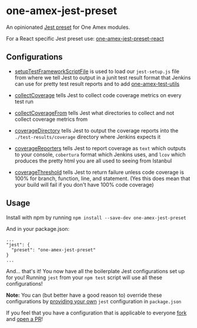 one-amex-jest-preset
====================

An opinionated [Jest preset](http://facebook.github.io/jest/docs/configuration.html#preset-string) for One Amex modules.

For a React specific Jest preset use: [one-amex-jest-preset-react](****.com/stash/projects/UIE/repos/one-amex-jest-preset-react/browse)

Configurations
------------

- [setupTestFrameworkScriptFile](http://facebook.github.io/jest/docs/configuration.html#setuptestframeworkscriptfile-string) is used to load our `jest-setup.js` file from where we tell Jest to output in a junit test result format that Jenkins can use for pretty test result reports and to add [one-amex-test-utils](****.com/stash/projects/UIE/repos/one-amex-test-utils/browse)

- [collectCoverage](http://facebook.github.io/jest/docs/configuration.html#collectcoverage-boolean) tells Jest to collect code coverage metrics on every test run

- [collectCoverageFrom](http://facebook.github.io/jest/docs/configuration.html#collectcoveragefrom-array) tells Jest what directories to collect and not collect coverage metrics from

- [coverageDirectory](http://facebook.github.io/jest/docs/configuration.html#coveragedirectory-string) tells Jest to output the coverage reports into the `./test-results/coverage` directory
where Jenkins expects it

- [coverageReporters](http://facebook.github.io/jest/docs/configuration.html#coveragereporters-array-string) tells Jest to report coverage as `text` which outputs to your console, `cobertura` format which Jenkins uses, and `lcov` which produces the pretty html you are all used to seeing from Istanbul

- [coverageThreshold](http://facebook.github.io/jest/docs/configuration.html#coveragethreshold-object) tells Jest to return failure unless code coverage is 100% for branch, function, line, and statement. (Yes this does mean that your build will fail if you don't have 100% code coverage)

Usage
-----

Install with npm by running `npm install --save-dev one-amex-jest-preset`

And in your package.json:
```
...
"jest": {
  "preset": "one-amex-jest-preset"
}
...
```
And... that's it! You now have all the boilerplate Jest configurations set up for you! Running `jest` from your `npm test` script will use all these configurations!

**Note:** You can (but better have a good reason to) override these configurations by [providing your own](http://facebook.github.io/jest/docs/configuration.html) `jest` configuration in `package.json`

If you feel that you have a configuration that is applicable to everyone [fork](****.com/stash/projects/UIE/repos/one-amex-jest-preset?fork) and [open a PR](****.com/stash/projects/UIE/repos/one-amex-jest-preset/pull-requests?create)!
